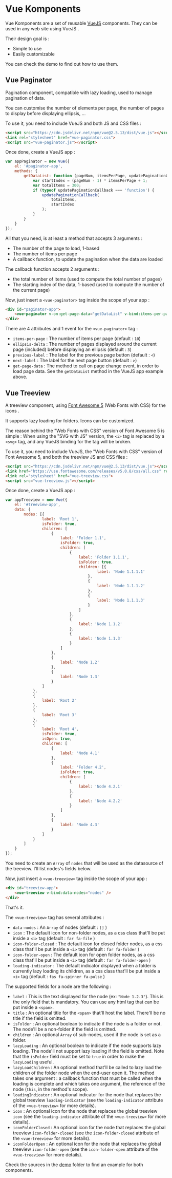 <link href="https://use.fontawesome.com/releases/v5.0.8/css/all.css" rel="stylesheet">

[Font Awesome 5]: https://www.fontawesome.com
[VueJS]: https://vuejs.org/
[demo]: https://github.com/zKnight79/vue-komponents/tree/master/demo

Vue Komponents
==============

Vue Komponents are a set of reusable [VueJS] components. They can be used in any web site using VueJS <i class="fab fa-vuejs fa-lg"></i>.

Their design goal is :
- Simple to use
- Easily customizable

You can check the demo to find out how to use them.

Vue Paginator
-------------

Pagination component, compatible with lazy loading, used to manage pagination of data.

You can customise the number of elements per page, the number of pages to display before displaying ellipsis, ...

To use it, you need to include VueJS and both JS and CSS files :
```html
<script src="https://cdn.jsdelivr.net/npm/vue@2.5.13/dist/vue.js"></script>
<link rel="stylesheet" href="vue-paginator.css">
<script src="vue-paginator.js"></script>
```

Once done, create a VueJS app :
```javascript
var appPaginator = new Vue({
    el: '#paginator-app',
    methods: {
        getDataList: function (pageNum, itemsPerPage, updatePaginationCallback) {
            var startIndex = (pageNum - 1) * itemsPerPage + 1;
            var totalItems = 300;
            if (typeof updatePaginationCallback === 'function') {
                updatePaginationCallback(
                    totalItems,
                    startIndex
                );
            }
        }
    }
});
```
All that you need, is at least a method that accepts 3 arguments :
+ The number of the page to load, 1-based
+ The number of items per page
+ A callback function, to update the pagination when the data are loaded

The callback function accepts 2 arguments :
+ the total number of items (used to compute the total number of pages)
+ The starting index of the data, 1-based (used to compute the number of the current page)

Now, just insert a `<vue-paginator>` tag inside the scope of your app :
```html
<div id="paginator-app">
    <vue-paginator v-on:get-page-data="getDataList" v-bind:items-per-page="12" v-bind:ellipsis-delta="3" previous-label="<-" next-label="->" />
</div>
```
There are 4 attributes and 1 event for the `<vue-paginator>` tag :
+ `items-per-page` : The number of items per page (default : `10`)
+ `ellipsis-delta` : The number of pages displayed around the current page (included) before displaying an ellipsis (default : `3`)
+ `previous-label` : The label for the previous page button (default : `<`)
+ `next-label` : The label for the next page button (default : `>`)
+ `get-page-data` : The method to call on page change event, in order to load page data. See the `getDataList` method in the VueJS app example above.

Vue Treeview
------------

A treeview component, using [Font Awesome 5] (Web Fonts with CSS) for the icons <i class="fab fa-font-awesome-flag"></i> .

It supports lazy loading for folders. Icons can be customized.

The reason behind the "Web Fonts with CSS" version of Font Awesome 5 is simple :
When using the "SVG with JS" version, the `<i>` tag is replaced by a `<svg>` tag, and any VueJS binding for the tag will be broken.

To use it, you need to include VueJS, the "Web Fonts with CSS" version of Font Awesome 5, and both the treeview JS and CSS files :
```html
<script src="https://cdn.jsdelivr.net/npm/vue@2.5.13/dist/vue.js"></script>
<link href="https://use.fontawesome.com/releases/v5.0.8/css/all.css" rel="stylesheet">
<link rel="stylesheet" href="vue-treeview.css">
<script src="vue-treeview.js"></script>
```

Once done, create a VueJS app :
```javascript
var appTreeview = new Vue({
    el: '#treeview-app',
    data: {
        nodes: [{
                label: 'Root 1',
                isFolder: true,
                children: [
                    {
                        label: 'Folder 1.1',
                        isFolder: true,
                        children: [
                            {
                                label: 'Folder 1.1.1',
                                isFolder: true,
                                children: [{
                                        label: 'Node 1.1.1.1'
                                    },
                                    {
                                        label: 'Node 1.1.1.2'
                                    },
                                    {
                                        label: 'Node 1.1.1.3'
                                    }
                                ]
                            },
                            {
                                label: 'Node 1.1.2'
                            },
                            {
                                label: 'Node 1.1.3'
                            }
                        ]
                    },
                    {
                        label: 'Node 1.2'
                    },
                    {
                        label: 'Node 1.3'
                    }
                ]
            },
            {
                label: 'Root 2'
            },
            {
                label: 'Root 3'
            },
            {
                label: 'Root 4',
                isFolder: true,
                isOpen: true,
                children: [
                    {
                        label: 'Node 4.1'
                    },
                    {
                        label: 'Folder 4.2',
                        isFolder: true,
                        children: [
                            {
                                label: 'Node 4.2.1'
                            },
                            {
                                label: 'Node 4.2.2'
                            }
                        ]
                    },
                    {
                        label: 'Node 4.3'
                    }
                ]
            }
        ]
    }
});
```
You need to create an `Array` of `nodes` that will be used as the datasource of the treeview. I'll list nodes's fields below.

Now, just insert a `<vue-treeview>` tag inside the scope of your app :
```html
<div id="treeview-app">
    <vue-treeview v-bind:data-nodes="nodes" />
</div>
```
That's it.

The `<vue-treeview>` tag has several attributes :
+ `data-nodes` : An `Array` of nodes (default : `[]` )
+ `icon` : The default icon for non-folder nodes, as a css class that'll be put inside a `<i>` tag (default : `far fa-file` <i class="far fa-file"></i> )
+ `icon-folder-closed` : The default icon for closed folder nodes, as a css class that'll be put inside a `<i>` tag (default : `far fa-folder` <i class="far fa-folder"></i> )
+ `icon-folder-open` : The default icon for open folder nodes, as a css class that'll be put inside a `<i>` tag (default : `far fa-folder-open` <i class="far fa-folder-open"></i> )
+ `loading-indicator` : The default indicator displayed when a folder is currently lazy loading its children, as a css class that'll be put inside a `<i>` tag (default : `fas fa-spinner fa-pulse` <i class="fas fa-spinner fa-pulse"></i> )

The supported fields for a node are the following :
+ `label` : This is the text displayed for the node (ex: `"Node 1.2.3"`). This is the only field that is mandatory. You can use any html tag that can be put inside a `<span>`.
+ `title` : An optional title for the `<span>` that'll host the label. There'll be no title if the field is omitted.
+ `isFolder` : An optional boolean to indicate if the node is a folder or not. The node'll be a non-folder if the field is omitted.
+ `children` : An optional `Array` of sub-nodes, used if the node is set as a folder.
+ `lazyLoading` : An optional boolean to indicate if the node supports lazy loading. The node'll not support lazy loading if the field is omitted. Note that the `isFolder` field must be set to `true` in order to make the `lazyLoading` useful.
+ `lazyLoadChildren` : An optional method that'll be called to lazy load the children of the folder node when the end-user open it. The method takes one argument : a callback function that must be called when the loading is complete and which takes one argument, the reference of the node (`this`, in the method's scope).
+ `loadingIndicator` : An optional indicator for the node that replaces the global treeview `loading-indicator` (see the `loading-indicator` attribute of the `<vue-treeview>` for more details).
+ `icon` : An optional icon for the node that replaces the global treeview `icon` (see the `loading-indicator` attribute of the `<vue-treeview>` for more details).
+ `iconFolderClosed` : An optional icon for the node that replaces the global treeview `icon-folder-closed` (see the `icon-folder-closed` attribute of the `<vue-treeview>` for more details).
+ `iconFolderOpen` : An optional icon for the node that replaces the global treeview `icon-folder-open` (see the `icon-folder-open` attribute of the `<vue-treeview>` for more details).

Check the sources in the [demo] folder to find an example for both components.
